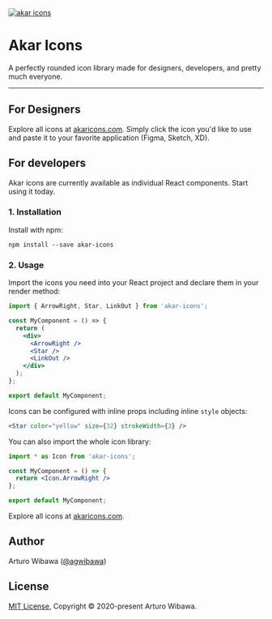 <a href="https://akaricons.com" target="_blank">
  <img alt="akar icons" src="https://repository-images.githubusercontent.com/306119910/c3a57000-2be0-11eb-88a2-2714f9bafcd4">
</a>

# Akar Icons
A perfectly rounded icon library made for designers, developers, and pretty much everyone.

---

## For Designers
Explore all icons at [akaricons.com](https://akaricons.com). Simply click the icon you'd like to use and paste it to your favorite application (Figma, Sketch, XD).

## For developers
Akar icons are currently available as individual React components. Start using it today.

### 1. Installation
Install with npm:

```shell
npm install --save akar-icons
```

### 2. Usage
Import the icons you need into your React project and declare them in your render method:

```jsx
import { ArrowRight, Star, LinkOut } from 'akar-icons';

const MyComponent = () => {
  return (
    <div>
      <ArrowRight />
      <Star />
      <LinkOut />
    </div>
  );
};

export default MyComponent;
```

Icons can be configured with inline props including inline ```style``` objects:

```jsx
<Star color="yellow" size={32} strokeWidth={3} />
```

You can also import the whole icon library:
```jsx
import * as Icon from 'akar-icons';

const MyComponent = () => {
  return <Icon.ArrowRight />
};

export default MyComponent;
```

Explore all icons at [akaricons.com](https://akaricons.com).

## Author
Arturo Wibawa ([@agwibawa](https://twitter.com/agwibawa))

## License
[MIT License](./LICENSE), Copyright © 2020-present Arturo Wibawa.